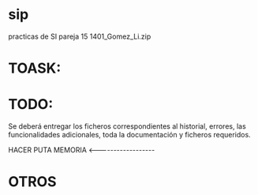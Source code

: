 # sip
practicas de SI
pareja 15
1401_Gomez_Li.zip

# TOASK:








# TODO:

Se deberá entregar los ficheros correspondientes al historial, errores, las
funcionalidades adicionales, toda la documentación y ficheros requeridos.



HACER PUTA MEMORIA <------------------








# OTROS
